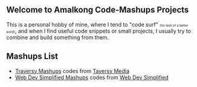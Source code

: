 ## Welcome to Amalkong Code-Mashups Projects

This is a personal hobby of mine, where I tend to "code surf" <small style="font-size:60%;">(for lack of a better word)</small>, and when I find useful code snippets or small projects, I usually try to combine and build something from them.

## Mashups List
- [Traversy Mashups](https://amalkong.github.io/mashups/traversy_media_mashup/) codes from [Taversy Media](https://github.com/bradtraversy)
- [Web Dev Simplified Mashups](https://amalkong.github.io/mashups/web_dev_simplified_mashup) codes from [Web Dev Simplified](https://github.com/webdevsimplified)

